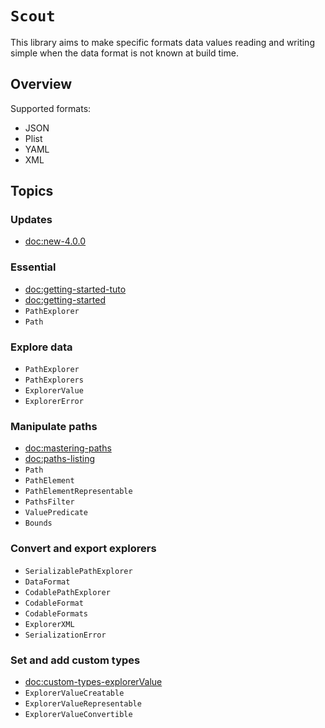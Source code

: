 # ``Scout``

This library aims to make specific formats data values reading and writing simple when the data format is not known at build time.

## Overview

Supported formats:
- JSON
- Plist
- YAML
- XML

## Topics

### Updates
- <doc:new-4.0.0>

### Essential
- <doc:getting-started-tuto>
- <doc:getting-started>
- ``PathExplorer``
- ``Path``

### Explore data

- ``PathExplorer``
- ``PathExplorers``
- ``ExplorerValue``
- ``ExplorerError``

### Manipulate paths

- <doc:mastering-paths>
- <doc:paths-listing>
- ``Path``
- ``PathElement``
- ``PathElementRepresentable``
- ``PathsFilter``
- ``ValuePredicate``
- ``Bounds``

### Convert and export explorers

- ``SerializablePathExplorer``
- ``DataFormat``
- ``CodablePathExplorer``
- ``CodableFormat``
- ``CodableFormats``
- ``ExplorerXML``
- ``SerializationError``

### Set and add custom types

- <doc:custom-types-explorerValue>
- ``ExplorerValueCreatable``
- ``ExplorerValueRepresentable``
- ``ExplorerValueConvertible``
